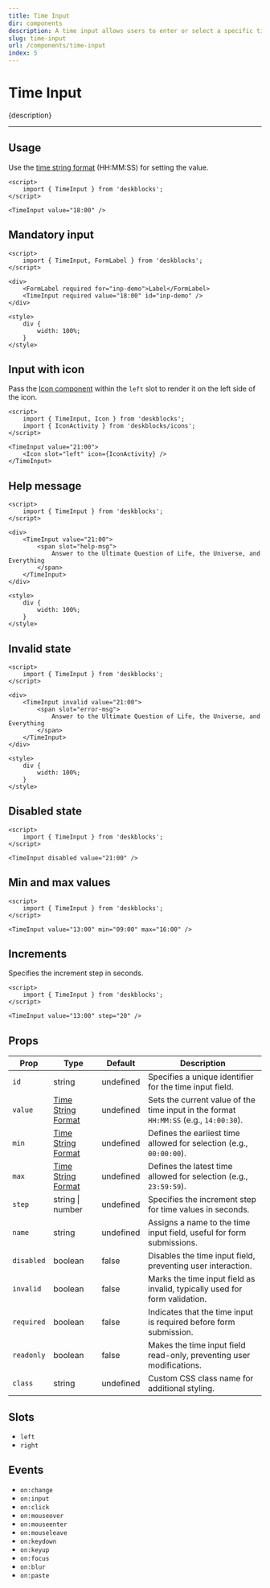 ```yaml
---
title: Time Input
dir: components
description: A time input allows users to enter or select a specific time, providing controls for hours and minutes.
slug: time-input
url: /components/time-input
index: 5
---
```


# Time Input

{description}

---

## Usage

Use the [time string format](https://developer.mozilla.org/en-US/docs/Web/HTML/Date_and_time_formats#date_strings) (HH:MM:SS) for setting the value.

```svelte example
<script>
	import { TimeInput } from 'deskblocks';
</script>

<TimeInput value="18:00" />
```

## Mandatory input

```svelte example hideStyle
<script>
	import { TimeInput, FormLabel } from 'deskblocks';
</script>

<div>
	<FormLabel required for="inp-demo">Label</FormLabel>
	<TimeInput required value="18:00" id="inp-demo" />
</div>

<style>
	div {
		width: 100%;
	}
</style>
```

## Input with icon

Pass the [Icon component](/components/icon) within the `left` slot to render it on the left side of the icon.

```svelte example hideScript
<script>
	import { TimeInput, Icon } from 'deskblocks';
	import { IconActivity } from 'deskblocks/icons';
</script>

<TimeInput value="21:00">
	<Icon slot="left" icon={IconActivity} />
</TimeInput>
```

## Help message

```svelte example hideStyle
<script>
	import { TimeInput } from 'deskblocks';
</script>

<div>
	<TimeInput value="21:00">
		<span slot="help-msg">
			Answer to the Ultimate Question of Life, the Universe, and Everything
		</span>
	</TimeInput>
</div>

<style>
	div {
		width: 100%;
	}
</style>
```

## Invalid state

```svelte example hideStyle
<script>
	import { TimeInput } from 'deskblocks';
</script>

<div>
	<TimeInput invalid value="21:00">
		<span slot="error-msg">
			Answer to the Ultimate Question of Life, the Universe, and Everything
		</span>
	</TimeInput>
</div>

<style>
	div {
		width: 100%;
	}
</style>
```

## Disabled state

```svelte example hideScript
<script>
	import { TimeInput } from 'deskblocks';
</script>

<TimeInput disabled value="21:00" />
```

## Min and max values

```svelte example
<script>
	import { TimeInput } from 'deskblocks';
</script>

<TimeInput value="13:00" min="09:00" max="16:00" />
```

## Increments

Specifies the increment step in seconds.

```svelte example
<script>
	import { TimeInput } from 'deskblocks';
</script>

<TimeInput value="13:00" step="20" />
```

## Props

| Prop       | Type                                                                                                | Default   | Description                                                                           |
| ---------- | --------------------------------------------------------------------------------------------------- | --------- | ------------------------------------------------------------------------------------- |
| `id`       | string                                                                                              | undefined | Specifies a unique identifier for the time input field.                               |
| `value`    | [Time String Format](https://developer.mozilla.org/en-US/docs/Web/HTML/Date_and_time_formats#times) | undefined | Sets the current value of the time input in the format `HH:MM:SS` (e.g., `14:00:30`). |
| `min`      | [Time String Format](https://developer.mozilla.org/en-US/docs/Web/HTML/Date_and_time_formats#times) | undefined | Defines the earliest time allowed for selection (e.g., `00:00:00`).                   |
| `max`      | [Time String Format](https://developer.mozilla.org/en-US/docs/Web/HTML/Date_and_time_formats#times) | undefined | Defines the latest time allowed for selection (e.g., `23:59:59`).                     |
| `step`     | string \| number                                                                                    | undefined | Specifies the increment step for time values in seconds.                              |
| `name`     | string                                                                                              | undefined | Assigns a name to the time input field, useful for form submissions.                  |
| `disabled` | boolean                                                                                             | false     | Disables the time input field, preventing user interaction.                           |
| `invalid`  | boolean                                                                                             | false     | Marks the time input field as invalid, typically used for form validation.            |
| `required` | boolean                                                                                             | false     | Indicates that the time input is required before form submission.                     |
| `readonly` | boolean                                                                                             | false     | Makes the time input field read-only, preventing user modifications.                  |
| `class`    | string                                                                                              | undefined | Custom CSS class name for additional styling.                                         |

## Slots

- `left`
- `right`

## Events

- `on:change`
- `on:input`
- `on:click`
- `on:mouseover`
- `on:mouseenter`
- `on:mouseleave`
- `on:keydown`
- `on:keyup`
- `on:focus`
- `on:blur`
- `on:paste`
